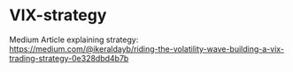 # VIX-strategy

Medium Article explaining strategy: https://medium.com/@ikeraldayb/riding-the-volatility-wave-building-a-vix-trading-strategy-0e328dbd4b7b
